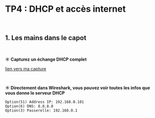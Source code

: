 # TP4 : DHCP et accès internet

<br />

## 1. Les mains dans le capot

<br />

**☀️ Capturez un échange DHCP complet**

[lien vers ma capture](dhcp.pcapng)

<br />

**☀️ Directement dans Wireshark, vous pouvez voir toutes les infos que vous donne  le serveur DHCP**

    Option(51) Address IP: 192.168.0.101
    Option(6) DNS: 8.8.8.8
    Option(3) Passerelle: 192.168.0.1
